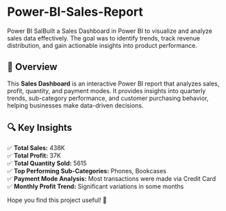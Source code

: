 # Power-BI-Sales-Report
Power BI SalBuilt a Sales Dashboard in Power BI to visualize and analyze sales data effectively. The goal was to identify trends, track revenue distribution, and gain actionable insights into product performance.  

## 📝 Overview  
This **Sales Dashboard** is an interactive Power BI report that analyzes sales, profit, quantity, and payment modes. It provides insights into quarterly trends, sub-category performance, and customer purchasing behavior, helping businesses make data-driven decisions.  

## 🔍 Key Insights  
✅ **Total Sales:** 438K  
✅ **Total Profit:** 37K  
✅ **Total Quantity Sold:** 5615  
✅ **Top Performing Sub-Categories:** Phones, Bookcases  
✅ **Payment Mode Analysis:** Most transactions were made via Credit Card  
✅ **Monthly Profit Trend:** Significant variations in some months    

Hope you find this project useful! 🚀  

